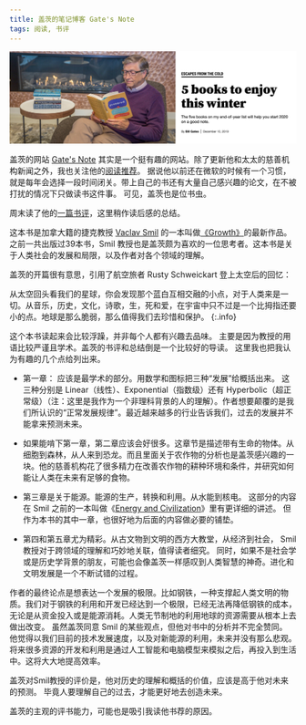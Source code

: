 ```yaml
---
title: 盖茨的笔记博客 Gate's Note
tags: 阅读, 书评
---
```

![gatenotesimg][gatenotesimg]

盖茨的网站 [Gate's Note][note] 其实是一个挺有趣的网站。除了更新他和太太的慈善机构新闻之外，我也关注他的[阅读推荐][recommendation]。 据说他以前还在微软的时候有一个习惯，就是每年会选择一段时间闭关。带上自己的书还有大量自己感兴趣的论文，在不被打扰的情况下只做读书这件事。 可见，盖茨也是位书虫。

周末读了他的[一篇书评][book]，这里稍作读后感的总结。

这本书是加拿大籍的捷克教授 [Vaclav Smil][smillink] 的一本叫做[《Growth》][growth]的最新作品。之前一共出版过39本书，Smil 教授也是盖茨颇为喜欢的一位思考者。这本书是关于人类社会的发展和局限，以及作者对各个领域的理解。

盖茨的开篇很有意思，引用了航空旅者 Rusty Schweickart 登上太空后的回忆：

从太空回头看我们的星球，你会发现那个蓝白互相交融的小点，对于人类来是一切。从音乐，历史，文化，诗歌，生，死和爱，在宇宙中只不过是一个比拇指还要小的点。地球是那么脆弱，那么值得我们去珍惜和保护。
{:.info}

这个本书读起来会比较浮躁，并非每个人都有兴趣去品味。 主要是因为教授的用语比较严谨且学术。盖茨的书评和总结倒是一个比较好的导读。 这里我也把我认为有趣的几个点给列出来。

* 第一章： 应该是最学术的部分。用数学和图标把三种“发展”给概括出来。 这三种分别是 Linear（线性）、Exponential（指数级）还有 Hyperbolic（超正常级）（注：这里是我作为一个非理科背景的人的理解）。作者想要颠覆的是我们所认识的“正常发展规律”。最近越来越多的行业告诉我们，过去的发展并不能拿来预测未来。

* 如果能啃下第一章，第二章应该会好很多。这章节是描述带有生命的物体。从细胞到森林，从人来到恐龙。而且里面关于农作物的分析也是盖茨感兴趣的一块。他的慈善机构花了很多精力在改善农作物的耕种环境和条件，并研究如何能让人类在未来有足够的食物。

* 第三章是关于能源。能源的生产，转换和利用。从水能到核电。 这部分的内容在 Smil 之前的一本叫做《[Energy and Civilization][enc]》里有更详细的讲述。 但作为本书的其中一章，也很好地为后面的内容做必要的铺垫。

* 第四和第五章尤为精彩。从古文物到文明的西方大教堂，从经济到社会， Smil 教授对于跨领域的理解和巧妙地关联，值得读者细究。 同时，如果不是社会学或是历史学背景的朋友，可能也会像盖茨一样感叹到人类智慧的神奇。进化和文明发展是一个不断试错的过程。

作者的最终论点是想表达一个发展的极限。比如钢铁，一种支撑起人类文明的物质。我们对于钢铁的利用和开发已经达到一个极限，已经无法再降低钢铁的成本，无论是从资金投入或是能源消耗。人类无节制地的利用地球的资源需要从根本上去做出改变。 虽然盖茨同意 Smil 的某些观点，但他对书中的分析并不完全赞同。 他觉得以我们目前的技术发展速度，以及对新能源的利用，未来并没有那么悲观。 将来很多资源的开发和利用是通过人工智能和电脑模型来模拟之后，再投入到生活中。这将大大地提高效率。

盖茨对Smil教授的评价是，他对历史的理解和概括的价值，应该是高于他对未来的预测。 毕竟人要理解自己的过去，才能更好地去创造未来。

盖茨的主观的评书能力，可能也是吸引我读他书荐的原因。

<!-- Links -->
[note]: https://www.gatesnotes.com/
[smillink]: http://vaclavsmil.com/
[growth]: http://vaclavsmil.com/2019/09/17/growth-from-microorganisms-to-megacities/
[enc]: http://vaclavsmil.com/2017/05/08/energy-and-civilization-a-history/
[book]: https://www.gatesnotes.com/Books/Growth
[recommendation]: https://www.gatesnotes.com/Books/

<!-- Photos -->
[gatenotesimg]: /assets/images/posts/2020-01-gatesnote.jpg
